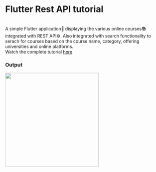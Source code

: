 # Flutter Rest API tutorial
<br>
A simple Flutter application📱 displaying the various online courses📚 integrated with REST API⚙. Also integrated with search functionality to serach for courses based on the course name, category, offering universities and online platforms.
<br>
Watch the complete tutorial <a href="https://youtu.be/o-y1mDgvrAM" target="_blank">here</a>

### Output

<img src = "screenshot/demo 1.gif" width = "300px" height="auto">

